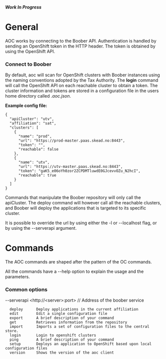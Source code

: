 **_Work In Progress_**
# General
AOC works by connecting to the Boober API.  Authentication is handled by sending an 
OpenShift token in the HTTP header.
The token is obtained by using the OpenShift API.

### Connect to Boober
By default, aoc will scan for OpenShift clusters with Boober instances using the naming 
conventions adopted by the Tax Authority.  The **login** command will call the OpenShift 
API on each reachable cluster to obtain a token.  The cluster information and tokens are 
 stored in a configuration file in the users home directory called _.aoc.json_.  

**Example config file:**
 
````
{
  "apiCluster": "utv",
  "affiliation": "sat",
  "clusters": [
    {
      "name": "prod",
      "url": "https://prod-master.paas.skead.no:8443",
      "token": "",
      "reachable": false
    },
    {
      "name": "utv",
      "url": "https://utv-master.paas.skead.no:8443",
      "token": "gaK5_e06oYh0zor2ZCPDMTluwdE0GJcevvOZu_N2hcI",
      "reachable": true
    }
  ]
}

````
Commands that manipulate the Boober repository will only call the apiCluster.  The deploy command
will however call all the reachable clusters, and Boober will deploy the applications that
is targeted to its specific cluster.

It is possible to override the url by using either the -l or --localhost flag, or by using 
the --serverapi argument.

# Commands
The AOC commands are shaped after the pattern of the OC commands.
 
All the commands have a --help option to explain the usage and the parameters.

### Common options
--serverapi <http://\<server>:port>   // Address of the boober service

````
  deploy      Deploy applications in the current affiliation
  edit        Edit a single configuration file
  export      A brief description of your command
  get         Retrieves information from the repository
  import      Imports a set of configuration files to the central store.
  login       Login to openshift clusters
  ping        A brief description of your command
  setup       Deploys an application to OpenShift based upon local configuration files
  version     Shows the version of the aoc client
````
